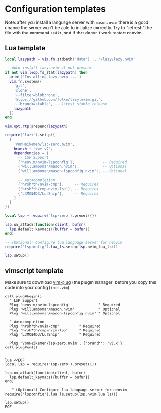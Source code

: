 # Configuration templates

Note: after you install a language server with `mason.nvim` there is a good chance the server won't be able to initialize correctly. Try to "refresh" the file with the command `:edit`, and if that doesn't work restart neovim.

## Lua template

```lua
local lazypath = vim.fn.stdpath('data') .. '/lazy/lazy.nvim'

-- Auto-install lazy.nvim if not present
if not vim.loop.fs_stat(lazypath) then
  print('Installing lazy.nvim....')
  vim.fn.system({
    'git',
    'clone',
    '--filter=blob:none',
    'https://github.com/folke/lazy.nvim.git',
    '--branch=stable', -- latest stable release
    lazypath,
  })
end

vim.opt.rtp:prepend(lazypath)

require('lazy').setup({
  {
    'VonHeikemen/lsp-zero.nvim',
    branch = 'dev-v2',
    dependencies = {
      -- LSP Support
      {'neovim/nvim-lspconfig'},             -- Required
      {'williamboman/mason.nvim'},           -- Optional
      {'williamboman/mason-lspconfig.nvim'}, -- Optional

      -- Autocompletion
      {'hrsh7th/nvim-cmp'},     -- Required
      {'hrsh7th/cmp-nvim-lsp'}, -- Required
      {'L3MON4D3/LuaSnip'},     -- Required
    }
  }
})

local lsp = require('lsp-zero').preset({})

lsp.on_attach(function(client, bufnr)
  lsp.default_keymaps({buffer = bufnr})
end)

-- (Optional) Configure lua language server for neovim
require('lspconfig').lua_ls.setup(lsp.nvim_lua_ls())

lsp.setup()
```

## vimscript template

Make sure to download [vim-plug](https://github.com/junegunn/vim-plug) (the plugin manager) before you copy this code into your config (`init.vim`).

```vim
call plug#begin()
  " LSP Support
  Plug 'neovim/nvim-lspconfig'             " Required
  Plug 'williamboman/mason.nvim'           " Optional
  Plug 'williamboman/mason-lspconfig.nvim' " Optional

  " Autocompletion
  Plug 'hrsh7th/nvim-cmp'         " Required
  Plug 'hrsh7th/cmp-nvim-lsp'     " Required
  Plug 'L3MON4D3/LuaSnip'         " Required

  Plug 'VonHeikemen/lsp-zero.nvim', {'branch': 'v1.x'}
call plug#end()


lua <<EOF
local lsp = require('lsp-zero').preset({})

lsp.on_attach(function(client, bufnr)
  lsp.default_keymaps({buffer = bufnr})
end)

-- " (Optional) Configure lua language server for neovim
require('lspconfig').lua_ls.setup(lsp.nvim_lua_ls())

lsp.setup()
EOF
```

